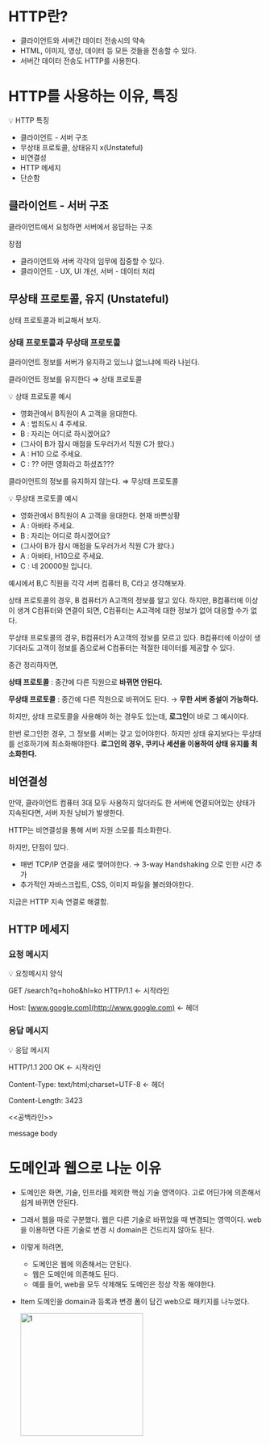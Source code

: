 # HTTP란?

- 클라이언트와 서버간 데이터 전송시의 약속
- HTML, 이미지, 영상, 데이터 등 모든 것들을 전송할 수 있다.
- 서버간 데이터 전송도 HTTP를 사용한다.

# HTTP를 사용하는 이유, 특징

<aside>
💡 HTTP 특징

- 클라이언트 - 서버 구조
- 무상태 프로토콜, 상태유지 x(Unstateful)
- 비연결성
- HTTP 메세지
- 단순함
</aside>

## 클라이언트 - 서버 구조

클라이언트에서 요청하면 서버에서 응답하는 구조

장점 

- 클라이언트와 서버 각각의 임무에 집중할 수 있다.
- 클라이언트 - UX, UI 개선, 서버 - 데이터 처리

## 무상태 프로토콜, 유지 (Unstateful)

상태 프로토콜과 비교해서 보자.

### 상태 프로토콜과 무상태 프로토콜

클라이언트 정보를 서버가 유지하고 있느냐 없느냐에 따라 나뉜다.

클라이언트 정보를 유지한다 ⇒ 상태 프로토콜

<aside>
💡 상태 프로토콜 예시

- 영화관에서 B직원이 A 고객을 응대한다.
- A : 범죄도시 4 주세요.
- B : 자리는 어디로 하시겠어요?
- (그사이 B가 잠시 매점을 도우러가서 직원 C가 왔다.)
- A : H10 으로 주세요.
- C : ?? 어떤 영화라고 하셨죠???
</aside>

클라이언트의 정보를 유지하지 않는다. ⇒ 무상태 프로토콜

<aside>
💡 무상태 프로토콜 예시

- 영화관에서 B직원이 A 고객을 응대한다. 현재 바쁜상황
- A : 아바타 주세요.
- B : 자리는 어디로 하시겠어요?
- (그사이 B가 잠시 매점을 도우러가서 직원 C가 왔다.)
- A : 아바타, H10으로 주세요.
- C : 네 20000원 입니다.
</aside>

예시에서 B,C 직원을 각각 서버 컴퓨터 B, C라고 생각해보자.

상태 프로토콜의 경우, B 컴퓨터가 A고객의 정보를 알고 있다. 하지만, B컴퓨터에 이상이 생겨 C컴퓨터와 연결이 되면, C컴퓨터는 A고객에 대한 정보가 없어 대응할 수가 없다. 

무상태 프로토콜의 경우, B컴퓨터가 A고객의 정보를 모르고 있다. B컴퓨터에 이상이 생기더라도 고객이 정보를 줌으로써 C컴퓨터는 적절한 데이터를 제공할 수 있다.

중간 정리하자면,

**상태 프로토콜** : 중간에 다른 직원으로 **바뀌면 안된다.**

**무상태 프로토콜** : 중간에 다른 직원으로 바뀌어도 된다. → **무한 서버 증설이 가능하다.**

하지만, 상태 프로토콜을 사용해야 하는 경우도 있는데, **로그인**이 바로 그 예시이다.

한번 로그인한 경우, 그 정보를 서버는 갖고 있어야한다. 하지만 상태 유지보다는 무상태를 선호하기에 최소화해야한다. **로그인의 경우, 쿠키나 세션을 이용하여 상태 유지를 최소화한다.** 

## 비연결성

만약, 클라이언트 컴퓨터 3대 모두 사용하지 않더라도 한 서버에 연결되어있는 상태가 지속된다면, 서버 자원 낭비가 발생한다.

HTTP는 비연결성을 통해 서버 자원 소모를 최소화한다.

하지만, 단점이 있다.

- 매번 TCP/IP 연결을 새로 맺어야한다. → 3-way Handshaking 으로 인한 시간 추가
- 추가적인 자바스크립트, CSS, 이미지 파일을 불러와야한다.

지금은 HTTP 지속 연결로 해결함.

## HTTP 메세지

### 요청 메시지

<aside>
💡 요청메시지 양식

GET /search?q=hoho&hl=ko HTTP/1.1 ← 시작라인

Host: [www.google.com](http://www.google.com) ← 헤더

</aside>

### 응답 메시지

<aside>
💡 응답 메시지

HTTP/1.1 200 OK  ← 시작라인

Content-Type: text/html;charset=UTF-8 ← 헤더

Content-Length: 3423

<<공백라인>>

message body

</aside>

# 도메인과 웹으로 나눈 이유

- 도메인은 화면, 기술, 인프라를 제외한 핵심 기술 영역이다. 고로 어딘가에 의존해서 쉽게 바뀌면 안된다.
- 그래서 웹을 따로 구분했다. 웹은 다른 기술로 바뀌었을 때 변경되는 영역이다. web을 이용하면 다른 기술로 변경 시 domain은 건드리지 않아도 된다.
- 이렇게 하려면,
    - 도메인은 웹에 의존해서는 안된다.
    - 웹은 도메인에 의존해도 된다.
    - 예를 들어, web을 모두 삭제해도 도메인은 정상 작동 해야한다.
- Item 도메인을 domain과 등록과 변경 폼이 담긴 web으로 패키지를 나누었다.
    
    <img width="243" alt="1" src="https://github.com/devhoody/TIL/assets/124743189/b21d550a-ad21-4466-9814-f3611588aae4">
    
